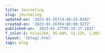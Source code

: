 ```yaml
---
title: Journaling
slug: journaling
updated-on: '2023-01-26T14:48:24.854Z'
created-on: '2023-01-26T04:06:00.927Z'
published-on: '2023-01-27T05:10:17.102Z'
f_color-2: hsla(204, 95.68%, 51.12%, 1.00)
layout: '[blog].html'
tags: blog
---
```




